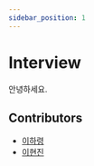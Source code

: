 ```yaml
---
sidebar_position: 1
---
```


# Interview

안녕하세요.

## Contributors

- [이하령](https://github.com/haryung-lee)
- [이현진](https://github.com/hyunjinee)
